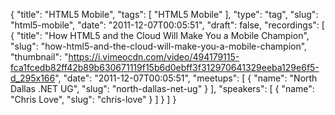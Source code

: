 {
  "title": "HTML5 Mobile",
  "tags": [
    "HTML5 Mobile"
  ],
  "type": "tag",
  "slug": "html5-mobile",
  "date": "2011-12-07T00:05:51",
  "draft": false,
  "recordings": [
    {
      "title": "How HTML5 and the Cloud Will Make You a Mobile Champion",
      "slug": "how-html5-and-the-cloud-will-make-you-a-mobile-champion",
      "thumbnail": "https://i.vimeocdn.com/video/494179115-fca1fcedb82ff42b89b630671119f15b6d0ebff3f312970641329eeba129e6f5-d_295x166",
      "date": "2011-12-07T00:05:51",
      "meetups": [
        {
          "name": "North Dallas .NET UG",
          "slug": "north-dallas-net-ug"
        }
      ],
      "speakers": [
        {
          "name": "Chris Love",
          "slug": "chris-love"
        }
      ]
    }
  ]
}